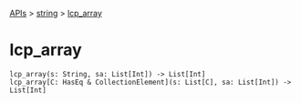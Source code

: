 [APIs](../index.md) > [string](./index.md) > [lcp_array]()

# lcp_array

```
lcp_array(s: String, sa: List[Int]) -> List[Int]
lcp_array[C: HasEq & CollectionElement](s: List[C], sa: List[Int]) -> List[Int]
```
